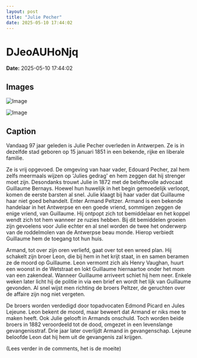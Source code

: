 ```yaml
---
layout: post
title: "Julie Pecher"
date: 2025-05-10 17:44:02
---
```


# DJeoAUHoNjq

**Date:** 2025-05-10 17:44:02

## Images

![Image](/zij.was.eens/images/DJeoAUHoNjq_0.webp)

![Image](/zij.was.eens/images/DJeoAUHoNjq_1.webp)

## Caption

Vandaag 97 jaar geleden is Julie Pecher overleden in Antwerpen. Ze is in dezelfde stad geboren op 15 januari 1851 in een bekende, rijke en liberale familie. 

Ze is vrij opgevoed. De omgeving van haar vader, Edouard Pecher, zal hem zelfs meermaals wijzen op 'Julies gedrag' en hem zeggen dat hij strenger moet zijn. Desondanks trouwt Julie in 1872 met de beloftevolle advocaat Guillaume Bernays. Hoewel hun huwelijk in het begin gemoedelijk verloopt, komen de eerste barsten al snel. Julie klaagt bij haar vader dat Guillaume haar niet goed behandelt. Enter Armand Peltzer. Armand is een bekende handelaar in het Antwerpse en een goede vriend, sommigen zeggen de enige vriend, van Guillaume. Hij ontpopt zich tot bemiddelaar en het koppel wendt zich tot hem wanneer ze ruzies hebben. Bij dit bemiddelen groeien zijn gevoelens voor Julie echter en al snel worden de twee het onderwerp van de roddelmolen van de Antwerpse beau monde. Hierop verbiedt Guillaume hem de toegang tot hun huis. 

Armand, tot over zijn oren verliefd, gaat over tot een wreed plan. Hij schakelt zijn broer Leon, die bij hem in het krijt staat, in en samen beramen ze de moord op Guillaume. Leon vermomt zich als Henry Vaughan, huurt een woonst in de Wetstraat en lokt Guillaume hiernaartoe onder het mom van een zakendeal. Wanneer Guillaume arriveert schiet hij hem neer. Enkele weken later licht hij de politie in via een brief en wordt het lijk van Guillaume gevonden. Al snel wijst men richting de broers Peltzer, de geruchten over de affaire zijn nog niet vergeten. 

De broers worden verdedigd door topadvocaten Edmond Picard en Jules Lejeune. Leon bekent de moord, maar beweert dat Armand er niks mee te maken heeft. Ook Julie gelooft in Armands onschuld. Toch worden beide broers in 1882 veroordeeld tot de dood, omgezet in een levenslange gevangenisstraf. Drie jaar later overlijdt Armand in gevangenschap. Lejeune beloofde Leon dat hij hem uit de gevangenis zal krijgen. 

(Lees verder in de comments, het is de moeite)


